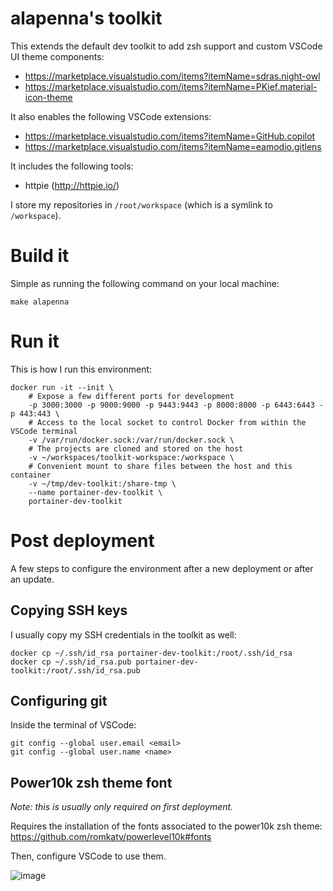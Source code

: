 # alapenna's toolkit

This extends the default dev toolkit to add zsh support and custom VSCode UI theme components:
* https://marketplace.visualstudio.com/items?itemName=sdras.night-owl
* https://marketplace.visualstudio.com/items?itemName=PKief.material-icon-theme

It also enables the following VSCode extensions:
* https://marketplace.visualstudio.com/items?itemName=GitHub.copilot
* https://marketplace.visualstudio.com/items?itemName=eamodio.gitlens

It includes the following tools:
* httpie (http://httpie.io/)

I store my repositories in `/root/workspace` (which is a symlink to `/workspace`).

# Build it

Simple as running the following command on your local machine:

```
make alapenna
```

# Run it

This is how I run this environment:

```
docker run -it --init \
    # Expose a few different ports for development
    -p 3000:3000 -p 9000:9000 -p 9443:9443 -p 8000:8000 -p 6443:6443 -p 443:443 \
    # Access to the local socket to control Docker from within the VSCode terminal
    -v /var/run/docker.sock:/var/run/docker.sock \
    # The projects are cloned and stored on the host
    -v ~/workspaces/toolkit-workspace:/workspace \
    # Convenient mount to share files between the host and this container
    -v ~/tmp/dev-toolkit:/share-tmp \
    --name portainer-dev-toolkit \
    portainer-dev-toolkit
```

# Post deployment

A few steps to configure the environment after a new deployment or after an update.

## Copying SSH keys

I usually copy my SSH credentials in the toolkit as well:

```
docker cp ~/.ssh/id_rsa portainer-dev-toolkit:/root/.ssh/id_rsa
docker cp ~/.ssh/id_rsa.pub portainer-dev-toolkit:/root/.ssh/id_rsa.pub
```

## Configuring git

Inside the terminal of VSCode:

```
git config --global user.email <email>
git config --global user.name <name>
```

## Power10k zsh theme font

*Note: this is usually only required on first deployment.*

Requires the installation of the fonts associated to the power10k zsh theme: https://github.com/romkatv/powerlevel10k#fonts

Then, configure VSCode to use them.

![image](https://user-images.githubusercontent.com/5485061/156640884-0d2001ef-5f3c-4372-8d07-b4c87d2f6783.png)
